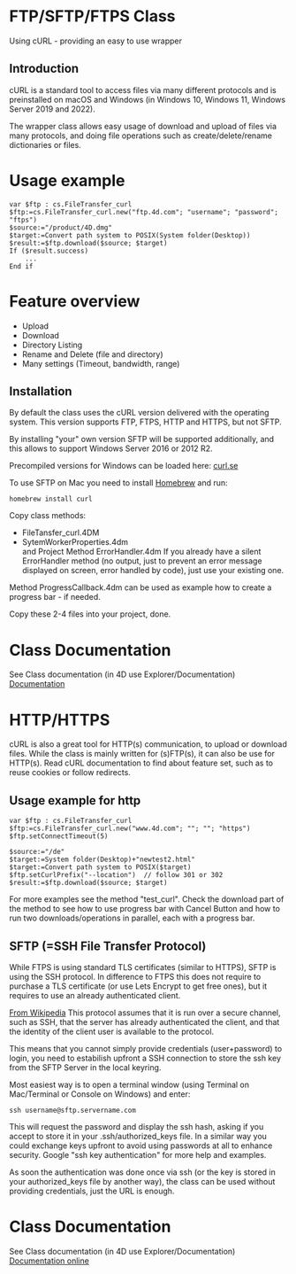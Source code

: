 # FTP/SFTP/FTPS Class
Using cURL - providing an easy to use wrapper

## Introduction
cURL is a standard tool to access files via many different protocols and is preinstalled on macOS and Windows (in Windows 10, Windows 11, Windows Server 2019 and 2022).

The wrapper class allows easy usage of download and upload of files via many protocols, and doing file operations such as create/delete/rename dictionaries or files.

# Usage example

```4D
var $ftp : cs.FileTransfer_curl
$ftp:=cs.FileTransfer_curl.new("ftp.4d.com"; "username"; "password"; "ftps")
$source:="/product/4D.dmg"
$target:=Convert path system to POSIX(System folder(Desktop))
$result:=$ftp.download($source; $target)
If ($result.success)
	...
End if
```

# Feature overview
- Upload
- Download
- Directory Listing
- Rename and Delete (file and directory)
- Many settings (Timeout, bandwidth, range)


## Installation

By default the class uses the cURL version delivered with the operating system. This version supports FTP, FTPS, HTTP and HTTPS, but not SFTP.

By installing "your" own version SFTP will be supported additionally, and this allows to support Windows Server 2016 or 2012 R2. 

Precompiled versions for Windows can be loaded here:
[curl.se](https://curl.se/download.html)

To use SFTP on Mac you need to install [Homebrew](https://brew.sh) and run:
```
homebrew install curl
```

Copy class methods:
 - FileTansfer_curl.4DM
 - SytemWorkerProperties.4dm  
and Project Method ErrorHandler.4dm
If you already have a silent ErrorHandler method (no output, just to prevent an error message displayed on screen, error handled by code), just use your existing one.

Method ProgressCallback.4dm can be used as example how to create a progress bar - if needed.

Copy these 2-4 files into your project, done.

# Class Documentation

See Class documentation (in 4D use Explorer/Documentation)
[Documentation](https://github.com/ThomasMaul/FileTransfer_Class/blob/main/Documentation/Classes/FileTransfer_curl.md)

	
# HTTP/HTTPS
cURL is also a great tool for HTTP(s) communication, to upload or download files.
While the class is mainly written for (s)FTP(s), it can also be use for HTTP(s).
Read cURL documentation to find about feature set, such as to reuse cookies or follow redirects.

## Usage example for http
```4D
var $ftp : cs.FileTransfer_curl
$ftp:=cs.FileTransfer_curl.new("www.4d.com"; ""; ""; "https")
$ftp.setConnectTimeout(5)

$source:="/de"
$target:=System folder(Desktop)+"newtest2.html"
$target:=Convert path system to POSIX($target)
$ftp.setCurlPrefix("--location")  // follow 301 or 302
$result:=$ftp.download($source; $target)
```

For more examples see the method "test_curl".
Check the download part of the method to see how to use progress bar with Cancel Button and how to run two downloads/operations in parallel, each with a progress bar.

## SFTP (=SSH File Transfer Protocol)
While FTPS is using standard TLS certificates (similar to HTTPS), SFTP is using the SSH protocol. In difference to FTPS this does not require to purchase a TLS certificate (or use Lets Encrypt to get free ones), but it requires to use an already authenticated client.

[From Wikipedia](https://en.wikipedia.org/wiki/SSH_File_Transfer_Protocol)
This protocol assumes that it is run over a secure channel, such as SSH, that the server has already authenticated the client, and that the identity of the client user is available to the protocol.

This means that you cannot simply provide credentials (user+password) to login, you need to estabilish upfront a SSH connection to store the ssh key from the SFTP Server in the local keyring.

Most easiest way is to open a terminal window (using Terminal on Mac/Terminal or Console on Windows) and enter:
```
ssh username@sftp.servername.com
```

This will request the password and display the ssh hash, asking if you accept to store it in your .ssh/authorized_keys file.
In a similar way you could exchange keys upfront to avoid using passwords at all to enhance security.
Google "ssh key authentication" for more help and examples.

As soon the authentication was done once via ssh (or the key is stored in your authorized_keys file by another way), the class can be used without providing credentials, just the URL is enough.

# Class Documentation

See Class documentation (in 4D use Explorer/Documentation)  
[Documentation online](Classes/FileTransfer_curl.md)
	
